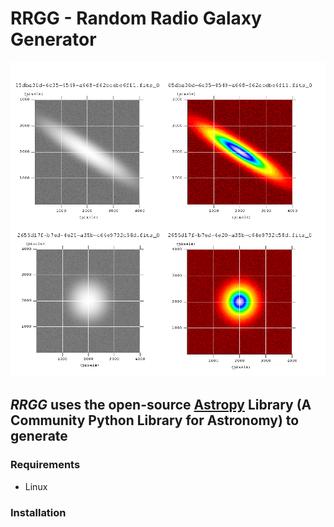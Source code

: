 # RRGG - Random Radio Galaxy Generator
![](/mosaik.png) 

## *RRGG* uses the open-source [Astropy](https://www.astropy.org/) Library (A Community Python Library for Astronomy) to generate


### Requirements
  * Linux
### Installation
